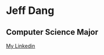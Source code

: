 <!DOCTYPE html>
<html lang="en">
  <head>
    <meta charset="utf-8">
    <meta name="viewport" content="width=device-width, initial-scale=1.0"/>
  </head>
  <body>
    <div class="description">
      <h1>Jeff Dang</h1>
      <h2>Computer Science Major</h2>
      <a class="linkedin" href="https://www.linkedin.com/in/jeff-dang-84a991251/">My Linkedin </a>
    </div>
  </body>
